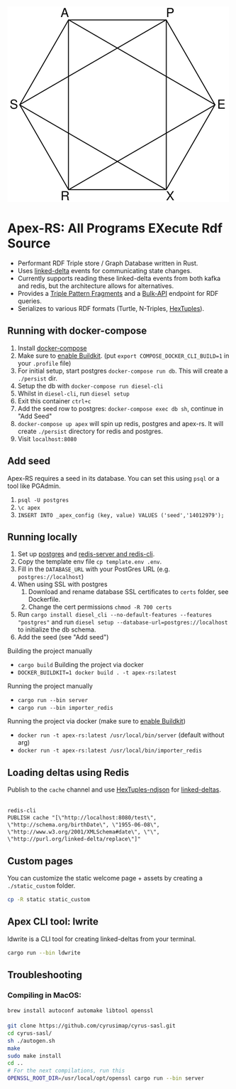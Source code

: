 ![Apex-RS Logo](./static/logo_title.svg)

# Apex-RS: All Programs EXecute Rdf Source

- Performant RDF Triple store / Graph Database written in Rust.
- Uses [linked-delta](https://github.com/ontola/linked-delta) events for communicating state changes.
- Currently supports reading these linked-delta events from both kafka and redis, but the architecture allows for alternatives.
- Provides a [Triple Pattern Fragments](https://linkeddatafragments.org/specification/triple-pattern-fragments/) and a [Bulk-API](https://github.com/ontola/bulk-api) endpoint for RDF queries.
- Serializes to various RDF formats (Turtle, N-Triples, [HexTuples](https://github.com/ontola/hextuples)).

## Running with docker-compose

1. Install [docker-compose](https://docs.docker.com/compose/install/)
1. Make sure to [enable Buildkit](https://www.docker.com/blog/faster-builds-in-compose-thanks-to-buildkit-support/). (put `export COMPOSE_DOCKER_CLI_BUILD=1` in your `.profile` file)
1. For initial setup, start postgres `docker-compose run db`. This will create a `./persist` dir.
1. Setup the db with `docker-compose run diesel-cli`
1. Whilst in `diesel-cli`, run `diesel setup`
1. Exit this container `ctrl+c`
1. Add the seed row to postgres: `docker-compose exec db sh`, continue in "Add Seed"
1. `docker-compose up apex` will spin up redis, postgres and apex-rs. It will create `./persist` directory for redis and postgres.
1. Visit `localhost:8080`

## Add seed

Apex-RS requires a seed in its database.
You can set this using `psql` or a tool like PGAdmin.

1. `psql -U postgres`
1. `\c apex`
1. `INSERT INTO _apex_config (key, value) VALUES ('seed','14012979');`

## Running locally

1. Set up [postgres](https://www.postgresql.org/docs/current/tutorial-install.html) and [redis-server and redis-cli](https://redis.io/topics/quickstart).
1. Copy the template env file `cp template.env .env`.
1. Fill in the `DATABASE_URL` with your PostGres URL (e.g. `postgres://localhost`)
1. When using SSL with postgres
    1. Download and rename database SSL certificates to `certs` folder, see Dockerfile.
    1. Change the cert permissions `chmod -R 700 certs`
1. Run `cargo install diesel_cli --no-default-features --features "postgres"` and run `diesel setup --database-url=postgres://localhost` to initialize the db schema.
1. Add the seed (see "Add seed")

Building the project manually
- `cargo build`
Building the project via docker
- `DOCKER_BUILDKIT=1 docker build . -t apex-rs:latest`

Running the project manually
- `cargo run --bin server`
- `cargo run --bin importer_redis`

Running the project via docker (make sure to [enable Buildkit](https://www.docker.com/blog/faster-builds-in-compose-thanks-to-buildkit-support/))
- `docker run -t apex-rs:latest /usr/local/bin/server` (default without arg)
- `docker run -t apex-rs:latest /usr/local/bin/importer_redis`

## Loading deltas using Redis

Publish to the `cache` channel and use [HexTuples-ndjson](https://github.com/ontola/hextuples) for [linked-deltas](https://github.com/ontola/linked-delta).

```shis-12a

redis-cli
PUBLISH cache "[\"http://localhost:8080/test\", \"http://schema.org/birthDate\", \"1955-06-08\", \"http://www.w3.org/2001/XMLSchema#date\", \"\", \"http://purl.org/linked-delta/replace\"]"
```

## Custom pages

You can customize the static welcome page + assets by creating a `./static_custom` folder.

```sh
cp -R static static_custom
```

## Apex CLI tool: lwrite

ldwrite is a CLI tool for creating linked-deltas from your terminal.

```sh
cargo run --bin ldwrite
```

## Troubleshooting

### Compiling in MacOS:

```sh
brew install autoconf automake libtool openssl

git clone https://github.com/cyrusimap/cyrus-sasl.git
cd cyrus-sasl/
sh ./autogen.sh
make
sudo make install
cd ..
# For the next compilations, run this
OPENSSL_ROOT_DIR=/usr/local/opt/openssl cargo run --bin server
```
